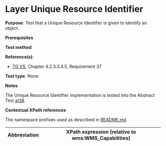 # Layer Unique Resource Identifier

**Purpose**: Test that a Unique Resource Identifier is given to identify an object.

**Prerequisites**

**Test method**

**Reference(s)**:
* [TG VS](./README.md#ref_TG_VS), Chapter 4.2.3.3.4.5, Requirement 37

**Test type**: None

**Notes**

The Unique Resource Identifier implementation is tested into the Abstract Test [at38](./at38-getcapabilities-layer-authority-url.md).

**Contextual XPath references**

The namespace prefixes used as described in [README.md](./README.md#namespaces).

Abbreviation                                               |  XPath expression (relative to wms:WMS_Capabilities)
---------------------------------------------------------- | -------------------------------------------------------------------------